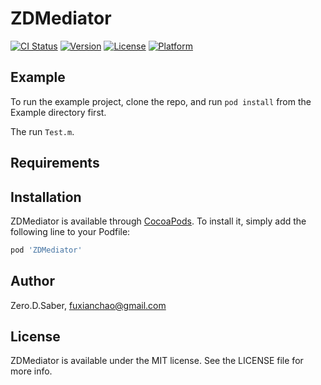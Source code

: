 # ZDMediator

[![CI Status](https://img.shields.io/travis/8207436/ZDMediator.svg?style=flat)](https://travis-ci.org/8207436/ZDMediator)
[![Version](https://img.shields.io/cocoapods/v/ZDMediator.svg?style=flat)](https://cocoapods.org/pods/ZDMediator)
[![License](https://img.shields.io/cocoapods/l/ZDMediator.svg?style=flat)](https://cocoapods.org/pods/ZDMediator)
[![Platform](https://img.shields.io/cocoapods/p/ZDMediator.svg?style=flat)](https://cocoapods.org/pods/ZDMediator)

## Example

To run the example project, clone the repo, and run `pod install` from the Example directory first.

The run `Test.m`.

## Requirements

## Installation

ZDMediator is available through [CocoaPods](https://cocoapods.org). To install
it, simply add the following line to your Podfile:

```ruby
pod 'ZDMediator'
```

## Author

Zero.D.Saber, fuxianchao@gmail.com

## License

ZDMediator is available under the MIT license. See the LICENSE file for more info.
